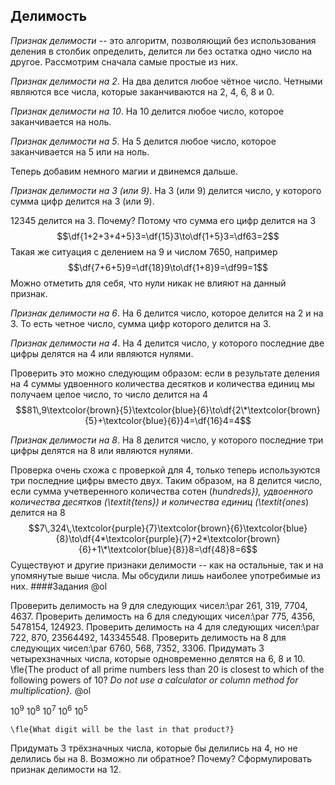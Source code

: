 ## Делимость
_Признак делимости_ -- это алгоритм, позволяющий без использования деления в столбик определить, делится ли без остатка одно число на другое. Рассмотрим сначала самые простые из них.

_Признак делимости на 2_. На два делится любое чётное число. Четными являются все числа, которые заканчиваются на $2$, $4$, $6$, $8$ и $0$.

_Признак делимости на 10_. На $10$ делится любое число, которое заканчивается на ноль.

_Признак делимости на 5_. На $5$ делится любое число, которое заканчивается на $5$ или на ноль.

Теперь добавим немного магии и двинемся дальше.

_Признак делимости на 3 (или 9)_. На $3$ (или $9$) делится число, у которого сумма цифр делится на $3$ (или $9$).

$12345$ делится на $3$. Почему? Потому что сумма его цифр делится на $3$
$$\df{1+2+3+4+5}3=\df{15}3\to\df{1+5}3=\df63=2$$
Такая же ситуация с делением на $9$ и числом $7650$, например
$$\df{7+6+5}9=\df{18}9\to\df{1+8}9=\df99=1$$
Можно отметить для себя, что нули никак не влияют на данный признак.

_Признак делимости на 6_. На $6$ делится число, которое делится на $2$ и на $3$. То есть четное число, сумма цифр которого делится на $3$.

_Признак делимости на 4_. На $4$ делится число, у которого последние две цифры делятся на $4$ или являются нулями.

Проверить это можно следующим образом: если в результате деления на $4$ суммы удвоенного количества десятков и количества единиц мы получаем целое число, то число делится на $4$
$$81\,9\textcolor{brown}{5}\textcolor{blue}{6}\to\df{2\*\textcolor{brown}{5}+\textcolor{blue}{6}}4=\df{16}4=4$$

_Признак делимости на 8_. На $8$ делится число, у которого последние три цифры делятся на $8$ или являются нулями.

Проверка очень схожа с проверкой для $4$, только теперь используются три последние цифры вместо двух. Таким образом, на $8$ делится число, если сумма учетверенного количества сотен (_hundreds}), удвоенного количества десятков (\textit{tens}) и количества единиц (\textit{ones_) делится на $8$
$$7\,324\,\textcolor{purple}{7}\textcolor{brown}{6}\textcolor{blue}{8}\to\df{4*\textcolor{purple}{7}+2*\textcolor{brown}{6}+1\*\textcolor{blue}{8}}8=\df{48}8=6$$
Существуют и другие признаки делимости -- как на остальные, так и на упомянутые выше числа. Мы обсудили лишь наиболее употребимые из них.
####Задания
@ol

Проверить делимость на $9$ для следующих чисел:\par
$261$, $319$, $7704$, $4637$.
Проверить делимость на $6$ для следующих чисел:\par
$775$, $4356$, $5478154$, $124923$.
Проверить делимость на $4$ для следующих чисел:\par
$722$, $870$, $23564492$, $143345548$.
Проверить делимость на $8$ для следующих чисел:\par
$6760$, $568$, $7352$, $3306$.
Придумать $3$ четырехзначных числа, которые одновременно делятся на $6$, $8$ и $10$.
\fle{The product of all prime numbers less than $20$ is closest to which of the following powers of $10$? _Do not use a calculator or column method for multiplication}._
@ol

$10^9$
$10^8$
$10^7$
$10^6$
$10^5$

    \fle{What digit will be the last in that product?}

Придумать $3$ трёхзначных числа, которые бы делились на $4$, но не делились бы на $8$. Возможно ли обратное? Почему?
Сформулировать признак делимости на $12$.

<!--stackedit_data:
eyJoaXN0b3J5IjpbNzEyMTk1MjM0XX0=
-->